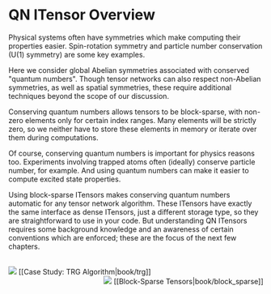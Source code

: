 # QN ITensor Overview

Physical systems often have symmetries which make computing their properties easier.
Spin-rotation symmetry and particle number conservation (U(1) symmetry) are some key examples.

Here we consider global Abelian symmetries
associated with conserved "quantum numbers". 
Though tensor networks can also respect non-Abelian symmetries, as well
as spatial symmetries, these require additional techniques beyond the scope of our discussion.

Conserving quantum numbers allows tensors to be
block-sparse, with non-zero elements only for certain index ranges.
Many elements will be strictly zero, so we neither have to store these elements in memory or 
iterate over them during computations.

Of course, conserving quantum numbers is important for physics reasons too.
Experiments involving trapped atoms often (ideally) conserve particle number, for example.
And using quantum numbers can make it easier to compute excited state properties.

Using block-sparse ITensors makes conserving quantum numbers automatic
for any tensor network algorithm. These ITensors have exactly the same interface as 
dense ITensors, just a different storage type, so they are straightforward to use in your code. 
But understanding QN ITensors requires some 
background knowledge and an awareness of certain conventions which are enforced;
these are the focus of the next few chapters.

<br/>
<span style="float:left;"><img src="docs/VERSION/arrowleft.png" class="icon">
[[Case Study: TRG Algorithm|book/trg]]
</span>
<span style="float:right;"><img src="docs/VERSION/arrowright.png" class="icon">
[[Block-Sparse Tensors|book/block_sparse]]
</span>
<br/>

